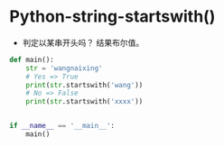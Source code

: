 # Python-string-startswith()

- 判定以某串开头吗？ 结果布尔值。

```python
def main():
    str = 'wangnaixing'
    # Yes => True
    print(str.startswith('wang'))
    # No => False
    print(str.startswith('xxxx'))


if __name__ == '__main__':
    main()

```

